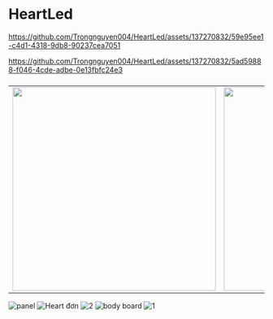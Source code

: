 # HeartLed

https://github.com/Trongnguyen004/HeartLed/assets/137270832/59e95ee1-c4d1-4318-9db8-90237cea7051

https://github.com/Trongnguyen004/HeartLed/assets/137270832/5ad59888-f046-4cde-adbe-0e13fbfc24e3

### #
<p align="center">
  <table>
    <tr>
      <td>
        <img src="https://github.com/Trongnguyen004/HeartLed/assets/137270832/a047fb6e-9bc2-4a9c-9f4e-23dc0d89315b" width="400">
      </td>
      <td>
        <img src="https://github.com/Trongnguyen004/HeartLed/assets/137270832/6cb0f90f-80c7-4dca-aa2f-bb484680b2cb"  width="400">
      </td>
      <td>
        <img src="https://github.com/Trongnguyen004/HeartLed/assets/137270832/7e35a8c7-8c3b-45da-b485-09fb7822413e"  width="400">
      </td>
    </tr>
  </table>
</p>


![panel](https://github.com/Trongnguyen004/HeartLed/assets/137270832/770bbeb3-b1fb-41ff-8af0-4942ada6006a)
![Heart đơn](https://github.com/Trongnguyen004/HeartLed/assets/137270832/942c4505-0a7b-4dc6-8f47-6afe9bda2bb3)
![2](https://github.com/Trongnguyen004/HeartLed/assets/137270832/7a31ca8a-16d1-4311-aa3d-ac6791a85451)
![body board](https://github.com/Trongnguyen004/HeartLed/assets/137270832/33bbbbb3-ec34-4b4c-ba9e-6c7e20d30f75)
![1](https://github.com/Trongnguyen004/HeartLed/assets/137270832/cd955643-7a9c-4f80-9ced-086b5bafc294)


